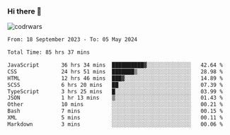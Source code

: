 ### Hi there 👋


![codrwars](https://www.codewars.com/users/rsschool_c9af20f58c35c696/badges/micro) 

<!--START_SECTION:waka-->

```txt
From: 18 September 2023 - To: 05 May 2024

Total Time: 85 hrs 37 mins

JavaScript       36 hrs 34 mins  ██████████▓░░░░░░░░░░░░░░   42.64 %
CSS              24 hrs 51 mins  ███████▒░░░░░░░░░░░░░░░░░   28.98 %
HTML             12 hrs 46 mins  ███▓░░░░░░░░░░░░░░░░░░░░░   14.89 %
SCSS             6 hrs 20 mins   ██░░░░░░░░░░░░░░░░░░░░░░░   07.39 %
TypeScript       3 hrs 25 mins   █░░░░░░░░░░░░░░░░░░░░░░░░   03.99 %
JSON             1 hr 13 mins    ▒░░░░░░░░░░░░░░░░░░░░░░░░   01.43 %
Other            10 mins         ░░░░░░░░░░░░░░░░░░░░░░░░░   00.21 %
Bash             7 mins          ░░░░░░░░░░░░░░░░░░░░░░░░░   00.15 %
XML              5 mins          ░░░░░░░░░░░░░░░░░░░░░░░░░   00.11 %
Markdown         3 mins          ░░░░░░░░░░░░░░░░░░░░░░░░░   00.06 %
```

<!--END_SECTION:waka-->
